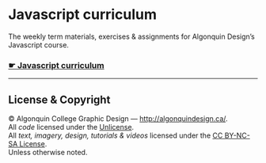 # Javascript curriculum

The weekly term materials, exercises & assignments for Algonquin Design’s Javascript course.

### [☛ Javascript curriculum](https://learn-the-web.algonquindesign.ca/courses/javascript/)

---

## License & Copyright

© Algonquin College Graphic Design — <http://algonquindesign.ca/>.<br>
All *code* licensed under the [Unlicense](UNLICENSE).<br>
All *text, imagery, design, tutorials & videos* licensed under the [CC BY-NC-SA License](http://creativecommons.org/licenses/by-nc-sa/4.0/).<br>
Unless otherwise noted.
